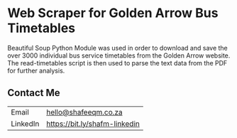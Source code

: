 # Web Scraper for Golden Arrow Bus Timetables
Beautiful Soup Python Module was used in order to download and save the over 3000 individual bus service timetables from the Golden Arrow website.
The read-timetables script is then used to parse the text data from the PDF for further analysis.


## Contact Me

|  |  |
| --- | --- |
| Email | hello@shafeeqm.co.za |
| LinkedIn | https://bit.ly/shafm-linkedin |
